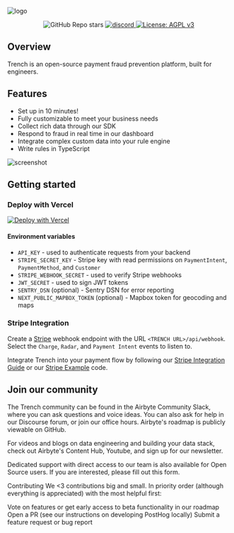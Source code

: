 ![logo](https://github.com/trytrench/trench/assets/9043913/14508389-2126-488a-8b22-303d43e9d923)

<p align="center">
    <img alt="GitHub Repo stars" src="https://img.shields.io/github/stars/trytrench/trench?style=social">
    <a href="https://discord.gg/JPwzAumy">
        <img src="https://img.shields.io/badge/Discord-Join%20us-%237289da?logo=discord" alt="discord">
    </a>
    <a href="https://github.com/trytrench/trench/blob/main/LICENSE">
        <img alt="License: AGPL v3" src="https://img.shields.io/github/license/trytrench/trench" />
    </a>
</p>

## Overview

Trench is an open-source payment fraud prevention platform, built for engineers.

## Features

- Set up in 10 minutes!
- Fully customizable to meet your business needs
- Collect rich data through our SDK
- Respond to fraud in real time in our dashboard
- Integrate complex custom data into your rule engine
- Write rules in TypeScript

![screenshot](https://github.com/trytrench/trench/assets/9043913/e655c6dc-849f-406b-b528-a39b91a76cc6)

## Getting started

### Deploy with Vercel

[![Deploy with Vercel](https://vercel.com/button)](https://vercel.com/new/clone?repository-url=https%3A%2F%2Fgithub.com%2Ftrytrench%2Ftrench%2Ftree%2Fmain%2Fdashboard&repository-name=trench-demo&project-name=trench-demo&env=ADMIN_USERNAME,ADMIN_PASSWORD,STRIPE_SECRET_KEY,STRIPE_WEBHOOK_SECRET,API_KEY,JWT_SECRET&stores=[{"type":"postgres"}])

#### Environment variables

- `API_KEY` - used to authenticate requests from your backend
- `STRIPE_SECRET_KEY` - Stripe key with read permissions on `PaymentIntent`, `PaymentMethod`, and `Customer`
- `STRIPE_WEBHOOK_SECRET` - used to verify Stripe webhooks
- `JWT_SECRET` - used to sign JWT tokens
- `SENTRY_DSN` (optional) - Sentry DSN for error reporting
- `NEXT_PUBLIC_MAPBOX_TOKEN` (optional) - Mapbox token for geocoding and maps

### Stripe Integration

Create a [Stripe](https://dashboard.stripe.com/webhooks) webhook endpoint with the URL `<TRENCH URL>/api/webhook`. Select the `Charge`, `Radar`, and `Payment Intent` events to listen to.

Integrate Trench into your payment flow by following our [Stripe Integration Guide](/stripe-integration) or our [Stripe Example](https://github.com/trytrench/stripe-example) code.

## Join our community
The Trench community can be found in the Airbyte Community Slack, where you can ask questions and voice ideas. You can also ask for help in our Discourse forum, or join our office hours. Airbyte's roadmap is publicly viewable on GitHub.

For videos and blogs on data engineering and building your data stack, check out Airbyte's Content Hub, Youtube, and sign up for our newsletter.

Dedicated support with direct access to our team is also available for Open Source users. If you are interested, please fill out this form.

Contributing
We <3 contributions big and small. In priority order (although everything is appreciated) with the most helpful first:

Vote on features or get early access to beta functionality in our roadmap
Open a PR (see our instructions on developing PostHog locally)
Submit a feature request or bug report
